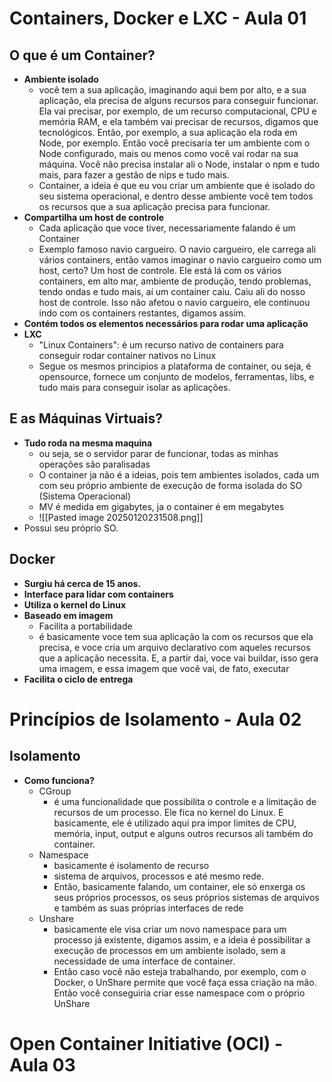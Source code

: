 
# Containers, Docker e LXC -  Aula 01
## O que é um Container?
- **Ambiente isolado**
	- você tem a sua aplicação, imaginando aqui bem por alto, e a sua aplicação, ela precisa de alguns recursos para conseguir funcionar. Ela vai precisar, por exemplo, de um recurso computacional, CPU e memória RAM, e ela também vai precisar de recursos, digamos que tecnológicos. Então, por exemplo, a sua aplicação ela roda em Node, por exemplo. Então você precisaria ter um ambiente com o Node configurado, mais ou menos como você vai rodar na sua máquina. Você não precisa instalar ali o Node, instalar o npm e tudo mais, para fazer a gestão de nips e tudo mais.
	- Container, a ideia é que eu vou criar um ambiente que é isolado do seu sistema operacional, e dentro desse ambiente você tem todos os recursos que a sua aplicação precisa para funcionar.
- **Compartilha um host de controle**
	- Cada aplicação que voce tiver, necessariamente falando é um Container
	- Exemplo famoso navio cargueiro. O navio cargueiro, ele carrega ali vários containers, então vamos imaginar o navio cargueiro como um host, certo? Um host de controle. Ele está lá com os vários containers, em alto mar, ambiente de produção, tendo problemas, tendo ondas e tudo mais, aí um container caiu. Caiu ali do nosso host de controle. Isso não afetou o navio cargueiro, ele continuou indo com os containers restantes, digamos assim.
- **Contém todos os elementos necessários para rodar uma aplicação**
- **LXC**
	- "Linux Containers": é um recurso nativo de containers para conseguir rodar container nativos no Linux
	- Segue os mesmos principios a plataforma de container, ou seja, é opensource, fornece um conjunto de modelos, ferramentas, libs, e tudo mais para conseguir isolar as aplicações.
## E as Máquinas Virtuais?
- **Tudo roda na mesma maquina**
	- ou seja, se o servidor parar de funcionar, todas as minhas operações são paralisadas
	- O container ja não é a ideias, pois tem ambientes isolados, cada um com seu próprio ambiente de execução de forma isolada do SO (Sistema Operacional)
	- MV é medida em gigabytes, ja o container é em megabytes
	- ![[Pasted image 20250120231508.png]]
- Possui seu próprio SO.
## Docker
- **Surgiu há cerca de 15 anos.**
- **Interface para lidar com containers**
- **Utiliza o kernel do Linux**
- **Baseado em imagem**
	- Facilita a portabilidade
	- é basicamente voce tem sua aplicação la com os recursos que ela precisa, e voce cria um arquivo declarativo com aqueles recursos que a aplicação necessita. E, a partir dai, voce vai buildar, isso gera uma imagem, e essa imagem que você vai, de fato, executar
- **Facilita o ciclo de entrega**


# Princípios de Isolamento - Aula 02
## Isolamento
- **Como funciona?**
	- CGroup
		- é uma funcionalidade que possibilita o controle e a limitação de recursos de um processo. Ele fica no kernel do Linux. E basicamente, ele é utilizado aqui pra impor limites de CPU, memória, input, output e alguns outros recursos ali também do container.
	- Namespace
		- basicamente é isolamento de recurso
		- sistema de arquivos, processos e até mesmo rede.
		- Então, basicamente falando, um container, ele só enxerga os seus próprios processos, os seus próprios sistemas de arquivos e também as suas próprias interfaces de rede
	- Unshare
		- basicamente ele visa criar um novo namespace para um processo já existente, digamos assim, e a ideia é possibilitar a execução de processos em um ambiente isolado, sem a necessidade de uma interface de container. 
		- Então caso você não esteja trabalhando, por exemplo, com o Docker, o UnShare permite que você faça essa criação na mão. Então você conseguiria criar esse namespace com o próprio UnShare

# Open Container Initiative (OCI) - Aula 03
## 